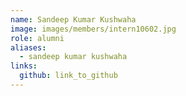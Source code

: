 ```yaml
---
name: Sandeep Kumar Kushwaha 
image: images/members/intern10602.jpg 
role: alumni
aliases:
  - sandeep kumar kushwaha
links:
  github: link_to_github 
---
```

